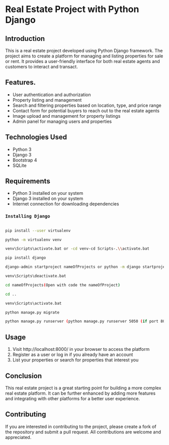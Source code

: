 # Real Estate Project with Python Django

## Introduction
This is a real estate project developed using Python Django framework. The project aims to create a platform for managing and listing properties for sale or rent. It provides a user-friendly interface for both real estate agents and customers to interact and transact.


## Features.
- User authentication and authorization
- Property listing and management
- Search and filtering properties based on location, type, and price range
- Contact form for potential buyers to reach out to the real estate agents
- Image upload and management for property listings
- Admin panel for managing users and properties

## Technologies Used
- Python 3
- Django 3
- Bootstrap 4
- SQLite

## Requirements
- Python 3 installed on your system
- Django 3 installed on your system
- Internet connection for downloading dependencies

### `Installing Django`
```sh

pip install --user virtualenv

python -m virtualenv venv

venv\Scripts\activate.bat or -cd venv-cd Scripts-.\\activate.bat

pip install django

django-admin startproject nameOfProjects or python -m django startproject mysite

venv\Scripts\deactivate.bat

cd nameOfProjects(Open with code the nameOfProject)

cd ..

venv\Scripts\activate.bat

python manage.py migrate

python manage.py runserver (python manage.py runserver 5050 (if port 8000 is blocked))

```

## Usage
1. Visit http://localhost:8000/ in your browser to access the platform
2. Register as a user or log in if you already have an account
3. List your properties or search for properties that interest you

## Conclusion
This real estate project is a great starting point for building a more complex real estate platform. It can be further enhanced by adding more features and integrating with other platforms for a better user experience.

## Contributing
If you are interested in contributing to the project, please create a fork of the repository and submit a pull request. All contributions are welcome and appreciated.






